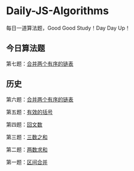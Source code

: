 # Daily-JS-Algorithms
每日一道算法题，Good Good Study！Day Day Up！

## 今日算法题

第七题：[合并两个有序的链表](https://github.com/DeronEndless/Daily-JS-Algorithms/issues/7)

## 历史

第六题：[合并两个有序的链表](https://github.com/DeronEndless/Daily-JS-Algorithms/issues/6)

第五题：[有效的括号](https://github.com/DeronEndless/Daily-JS-Algorithms/issues/5)

第四题：[回文数](https://github.com/DeronEndless/Daily-JS-Algorithms/issues/4)

第三题：[三数之和](https://github.com/DeronEndless/Daily-JS-Algorithms/issues/3)

第二题：[两数求和](https://github.com/DeronEndless/Daily-JS-Algorithms/issues/2)

第一题：[区间合并](https://github.com/DeronEndless/Daily-JS-Algorithms/issues/1)
